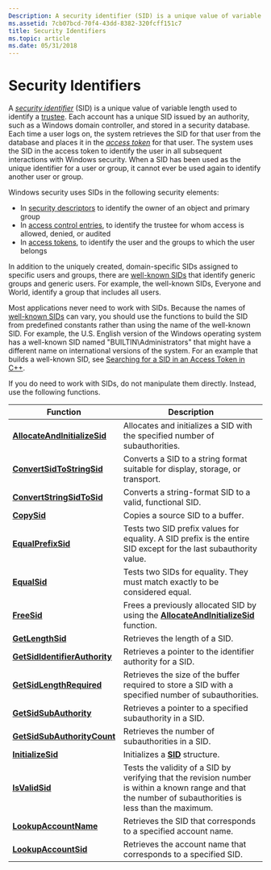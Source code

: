 ```yaml
---
Description: A security identifier (SID) is a unique value of variable length used to identify a trustee.
ms.assetid: 7cb07bcd-70f4-43dd-8382-320fcff151c7
title: Security Identifiers
ms.topic: article
ms.date: 05/31/2018
---
```


# Security Identifiers

A [*security identifier*](https://docs.microsoft.com/windows/desktop/SecGloss/s-gly) (SID) is a unique value of variable length used to identify a [trustee](trustees.md). Each account has a unique SID issued by an authority, such as a Windows domain controller, and stored in a security database. Each time a user logs on, the system retrieves the SID for that user from the database and places it in the [*access token*](https://docs.microsoft.com/windows/desktop/SecGloss/a-gly) for that user. The system uses the SID in the access token to identify the user in all subsequent interactions with Windows security. When a SID has been used as the unique identifier for a user or group, it cannot ever be used again to identify another user or group.

Windows security uses SIDs in the following security elements:

-   In [security descriptors](security-descriptors.md) to identify the owner of an object and primary group
-   In [access control entries](access-control-entries.md), to identify the trustee for whom access is allowed, denied, or audited
-   In [access tokens](access-tokens.md), to identify the user and the groups to which the user belongs

In addition to the uniquely created, domain-specific SIDs assigned to specific users and groups, there are [well-known SIDs](well-known-sids.md) that identify generic groups and generic users. For example, the well-known SIDs, Everyone and World, identify a group that includes all users.

Most applications never need to work with SIDs. Because the names of [well-known SIDs](well-known-sids.md) can vary, you should use the functions to build the SID from predefined constants rather than using the name of the well-known SID. For example, the U.S. English version of the Windows operating system has a well-known SID named "BUILTIN\\Administrators" that might have a different name on international versions of the system. For an example that builds a well-known SID, see [Searching for a SID in an Access Token in C++](searching-for-a-sid-in-an-access-token-in-c--.md).

If you do need to work with SIDs, do not manipulate them directly. Instead, use the following functions.



| Function                                                       | Description                                                                                                                                               |
|----------------------------------------------------------------|-----------------------------------------------------------------------------------------------------------------------------------------------------------|
| [**AllocateAndInitializeSid**](https://msdn.microsoft.com/library/Aa375213(v=VS.85).aspx)   | Allocates and initializes a SID with the specified number of subauthorities.                                                                              |
| [**ConvertSidToStringSid**](/windows/desktop/api/Sddl/nf-sddl-convertsidtostringsida)         | Converts a SID to a string format suitable for display, storage, or transport.                                                                            |
| [**ConvertStringSidToSid**](/windows/desktop/api/Sddl/nf-sddl-convertstringsidtosida)         | Converts a string-format SID to a valid, functional SID.                                                                                                  |
| [**CopySid**](https://msdn.microsoft.com/library/Aa376404(v=VS.85).aspx)                                     | Copies a source SID to a buffer.                                                                                                                          |
| [**EqualPrefixSid**](https://msdn.microsoft.com/library/Aa446621(v=VS.85).aspx)                       | Tests two SID prefix values for equality. A SID prefix is the entire SID except for the last subauthority value.                                          |
| [**EqualSid**](https://msdn.microsoft.com/library/Aa446622(v=VS.85).aspx)                                   | Tests two SIDs for equality. They must match exactly to be considered equal.                                                                              |
| [**FreeSid**](https://msdn.microsoft.com/library/Aa446631(v=VS.85).aspx)                                     | Frees a previously allocated SID by using the [**AllocateAndInitializeSid**](https://msdn.microsoft.com/library/Aa375213(v=VS.85).aspx) function.                                      |
| [**GetLengthSid**](https://msdn.microsoft.com/library/Aa446642(v=VS.85).aspx)                           | Retrieves the length of a SID.                                                                                                                            |
| [**GetSidIdentifierAuthority**](https://msdn.microsoft.com/library/Aa446655(v=VS.85).aspx) | Retrieves a pointer to the identifier authority for a SID.                                                                                                |
| [**GetSidLengthRequired**](https://msdn.microsoft.com/library/Aa446656(v=VS.85).aspx)           | Retrieves the size of the buffer required to store a SID with a specified number of subauthorities.                                                       |
| [**GetSidSubAuthority**](https://msdn.microsoft.com/library/Aa446657(v=VS.85).aspx)               | Retrieves a pointer to a specified subauthority in a SID.                                                                                                 |
| [**GetSidSubAuthorityCount**](https://msdn.microsoft.com/library/Aa446658(v=VS.85).aspx)     | Retrieves the number of subauthorities in a SID.                                                                                                          |
| [**InitializeSid**](https://msdn.microsoft.com/library/Aa378875(v=VS.85).aspx)                         | Initializes a [**SID**](/windows/desktop/api/Winnt/ns-winnt-sid) structure.                                                                                                               |
| [**IsValidSid**](https://msdn.microsoft.com/library/Aa379151(v=VS.85).aspx)                               | Tests the validity of a SID by verifying that the revision number is within a known range and that the number of subauthorities is less than the maximum. |
| [**LookupAccountName**](/windows/desktop/api/Winbase/nf-winbase-lookupaccountnamea)                 | Retrieves the SID that corresponds to a specified account name.                                                                                           |
| [**LookupAccountSid**](/windows/desktop/api/Winbase/nf-winbase-lookupaccountsida)                   | Retrieves the account name that corresponds to a specified SID.                                                                                           |



 

 

 




